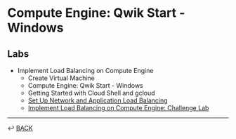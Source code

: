 # Compute Engine: Qwik Start - Windows

## Labs

* Implement Load Balancing on Compute Engine
    + Create Virtual Machine
    + Compute Engine: Qwik Start - Windows
    + Getting Started with Cloud Shell and gcloud
    + [Set Up Network and Application Load Balancing](./implement-load-balancing-on-compute-engines.md)
    + [Implement Load Balancing on Compute Engine: Challenge Lab](challenge_implement-load-balancing-on-compute-engine.md)


---

↩️ [BACK](../gcp.md)
